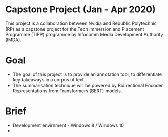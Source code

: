 # Capstone Project (Jan - Apr 2020)
This project is a collaboration between Nvidia and Republic Polytechnic (RP) as a capstone project for the Tech Immersion and Placement Programme (TIPP) programme by Infocomm Media Development Authority (IMDA).

# Goal
- The goal of this project is to provide an annotation tool, to differentiate key takeaways in a corpus of text. 
- The summarisation technique will be powered by Bidirectional Encoder Representations from Transformers (BERT) models. 

# Brief
- Development envirnment - Windows 8 / Windows 10
- 
